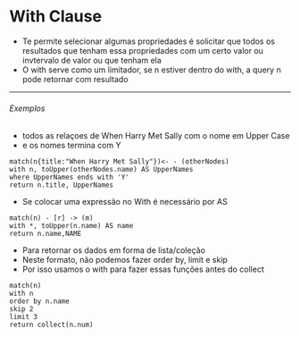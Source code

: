 # With Clause

* Te permite selecionar algumas propriedades é solicitar que todos os resultados que tenham essa propriedades com um certo valor ou invtervalo de valor ou que tenham ela
* O with serve como um limitador, se n estiver dentro do with, a query n pode retornar com resultado
------------------------------------------------------
###### Exemplos

* todos as relaçoes de When Harry Met Sally com o nome em Upper Case
* e os nomes termina com Y
```
match(n{title:"When Harry Met Sally"})<- - (otherNodes)
with n, toUpper(otherNodes.name) AS UpperNames
where UpperNames ends with 'Y'
return n.title, UpperNames
```

* Se colocar uma expressão no With é necessário por AS
```
match(n) - [r] -> (m)
with *, toUpper(n.name) AS name
return n.name,NAME
```

* Para retornar os dados em forma de lista/coleção
* Neste formato, não podemos fazer order by, limit e skip
* Por isso usamos o with para fazer essas funções antes do collect
```
match(n)
with n
order by n.name
skip 2
limit 3
return collect(n.num)
```